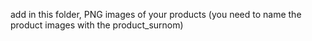 add in this folder, PNG images of your products (you need to name the product images with the product_surnom)
